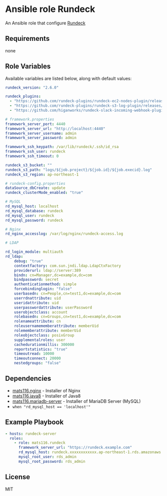 # Ansible role Rundeck

An Ansible role that configure [Rundeck](http://rundeck.org/)

## Requirements

none

## Role Variables

Available variables are listed below, along with default values:

```yaml
rundeck_version: "2.6.0"

rundeck_plugins:
  - "https://github.com/rundeck-plugins/rundeck-ec2-nodes-plugin/releases/download/v1.5.1/rundeck-ec2-nodes-plugin-1.5.1.jar"
  - "https://github.com/rundeck-plugins/rundeck-s3-log-plugin/releases/download/v1.0.0/rundeck-s3-log-plugin-1.0.0.jar"
  - "https://github.com/higanworks/rundeck-slack-incoming-webhook-plugin/releases/download/v0.3.dev/rundeck-slack-incoming-webhook-plugin-0.3.jar"

# framework.properties
framework_server_port: 4440
framework_server_url: "http://localhost:4440"
framework_server_username: admin
framework_server_password: admin

framework_ssh_keypath: /var/lib/rundeck/.ssh/id_rsa
framework_ssh_user: rundeck
framework_ssh_timeout: 0

rundeck_s3_bucket: ""
rundeck_s3_path: "logs/${job.project}/${job.id}/${job.execid}.log"
rundeck_s3_region: ap-northeast-1

# rundeck-config.properties
dataSource_dbCreate: update
rundeck_clusterMode_enabled: "true"

# MySQL
rd_mysql_host: localhost
rd_mysql_database: rundeck
rd_mysql_user: rundeck
rd_mysql_password: rundeck

# Nginx
rd_nginx_accesslog: /var/log/nginx/rundeck-access.log

# LDAP

rd_login_module: multiauth
rd_ldap:
    debug: "true"
    contextfactory: com.sun.jndi.ldap.LdapCtxFactory
    providerurl: ldap://server:389
    bindn: cn=Manager,dc=example,dc=com
    bindpassword: secret
    authenticationmethod: simple
    forcebindinglogin: "false"
    userbasedn: cn=People,cn=test1,dc=example,dc=com
    userrdnattribute: uid
    useridattribute: uid
    userpasswordattribute: userPassword
    userobjectclass: account
    rolebasedn: cn=Groups,cn=test1,dc=example,dc=com
    rolenameattribute: cn
    roleusernamememberattribute: memberUid
    rolememberattribute: memberUid
    roleobjectclass: posixGroup
    supplementalroles: user
    cachedurationmillis: 300000
    reportstatistics: "true"
    timeoutread: 10000
    timeoutconnect: 20000
    nestedgroups: "false"

```

## Dependencies

- [mats116.nginx](https://galaxy.ansible.com/detail#/role/6198) - Installer of Nginx
- [mats116.java8](https://galaxy.ansible.com/detail#/role/6197) - Installer of Java8
- [mats116.mariadb-server](https://galaxy.ansible.com/detail#/role/6199) - Installer of MariaDB Server (MySQL)
 - `when "rd_mysql_host == 'localhost'"`

## Example Playbook

```yaml
- hosts: rundeck-server
  roles:
    - role: mats116.rundeck
      framework_server_url: "https://rundeck.example.com"
      rd_mysql_host: rundeck.xxxxxxxxxxxx.ap-northeast-1.rds.amazonaws.com
      mysql_root_user: rds_admin
      mysql_root_password: rds_admin
```

## License

MIT
